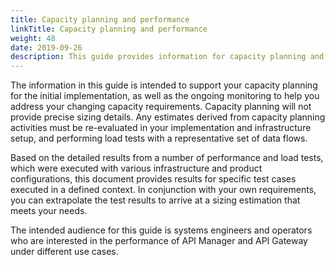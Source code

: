 ```yaml
---
title: Capacity planning and performance
linkTitle: Capacity planning and performance
weight: 48
date: 2019-09-26
description: This guide provides information for capacity planning and outlines performance results for common SOAP and REST use cases for both API Manager and API Gateway.
---
```


The information in this guide is intended to support your capacity planning for the initial implementation, as well as the ongoing monitoring to help you address your changing capacity requirements. Capacity planning will not provide precise sizing details. Any estimates derived from capacity planning activities must be re-evaluated in your implementation and infrastructure setup, and performing load tests with a representative set of data flows.

Based on the detailed results from a number of performance and load tests, which were executed with various infrastructure and product configurations, this document provides results for specific test cases executed in a defined context. In conjunction with your own requirements, you can extrapolate the test results to arrive at a sizing estimation that meets your needs.

The intended audience for this guide is systems engineers and operators who are interested in the performance of API Manager and API Gateway under different use cases.
